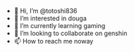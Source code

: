 - 👋 Hi, I’m @totoshi836
- 👀 I’m interested in douga
- 🌱 I’m currently learning gaming
- 💞️ I’m looking to collaborate on genshin
- 📫 How to reach me noway

<!---
totoshi836/totoshi836 is a ✨ special ✨ repository because its `README.md` (this file) appears on your GitHub profile.
You can click the Preview link to take a look at your changes.
--->
